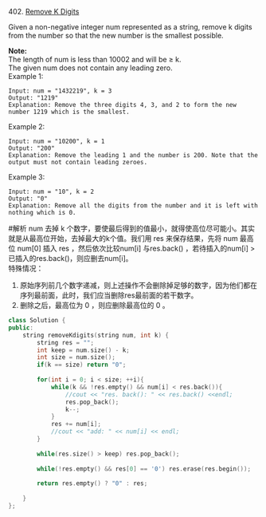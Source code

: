 402\. [Remove K Digits](https://leetcode.com/problems/remove-k-digits/)

Given a non-negative integer num represented as a string, remove k digits from the number so that the new number is the smallest possible.

**Note:**  
The length of num is less than 10002 and will be ≥ k.  
The given num does not contain any leading zero.  
Example 1:  
```
Input: num = "1432219", k = 3
Output: "1219"
Explanation: Remove the three digits 4, 3, and 2 to form the new number 1219 which is the smallest.
```
Example 2:
```
Input: num = "10200", k = 1
Output: "200"
Explanation: Remove the leading 1 and the number is 200. Note that the output must not contain leading zeroes.
```
Example 3:
```
Input: num = "10", k = 2
Output: "0"
Explanation: Remove all the digits from the number and it is left with nothing which is 0.
```

#解析
num 去掉 k 个数字，要使最后得到的值最小，就得使高位尽可能小。其实就是从最高位开始，去掉最大的k个值。我们用 res 来保存结果，先将 num 最高位 num[0] 插入 res ，然后依次比较num[i] 与res.back() ，若待插入的num[i] > 已插入的res.back()，则应删去num[i]。  
特殊情况：  
1. 原始序列前几个数字递减，则上述操作不会删除掉足够的数字，因为他们都在序列最前面，此时，我们应当删除res最前面的若干数字。  
2. 删除之后，最高位为 0 ，则应删除最高位的 0 。


```cpp
class Solution {
public:
    string removeKdigits(string num, int k) {
        string res = "";
        int keep = num.size() - k;
        int size = num.size();
        if(k == size) return "0";
        
        for(int i = 0; i < size; ++i){
            while(k && !res.empty() && num[i] < res.back()){
                //cout << "res. back(): " << res.back() <<endl;
                res.pop_back();
                k--;
            }
            res += num[i];
            //cout << "add: " << num[i] << endl;
        }
        
        while(res.size() > keep) res.pop_back();
        
        while(!res.empty() && res[0] == '0') res.erase(res.begin());
        
        return res.empty() ? "0" : res;
        
    }
};
```
